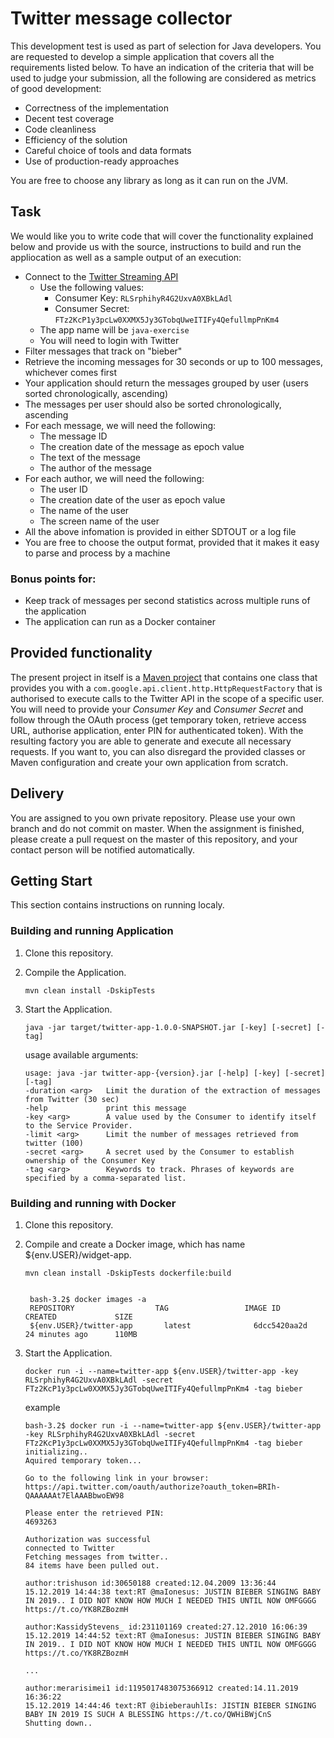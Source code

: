 
# Twitter message collector #

This development test is used as part of selection for Java developers. You are requested to develop a simple application that covers all the requirements listed below. To have an indication of the criteria that will be used to judge your submission, all the following are considered as metrics of good development:

+ Correctness of the implementation
+ Decent test coverage
+ Code cleanliness
+ Efficiency of the solution
+ Careful choice of tools and data formats
+ Use of production-ready approaches

You are free to choose any library as long as it can run on the JVM.

## Task ##

We would like you to write code that will cover the functionality explained below and provide us with the source, instructions to build and run the appliocation  as well as a sample output of an execution:

+ Connect to the [Twitter Streaming API](https://dev.twitter.com/streaming/overview)
    * Use the following values:
        + Consumer Key: `RLSrphihyR4G2UxvA0XBkLAdl`
        + Consumer Secret: `FTz2KcP1y3pcLw0XXMX5Jy3GTobqUweITIFy4QefullmpPnKm4`
    * The app name will be `java-exercise`
    * You will need to login with Twitter
+ Filter messages that track on "bieber"
+ Retrieve the incoming messages for 30 seconds or up to 100 messages, whichever comes first
+ Your application should return the messages grouped by user (users sorted chronologically, ascending)
+ The messages per user should also be sorted chronologically, ascending
+ For each message, we will need the following:
    * The message ID
    * The creation date of the message as epoch value
    * The text of the message
    * The author of the message
+ For each author, we will need the following:
    * The user ID
    * The creation date of the user as epoch value
    * The name of the user
    * The screen name of the user
+ All the above infomation is provided in either SDTOUT or a log file
+ You are free to choose the output format, provided that it makes it easy to parse and process by a machine

### __Bonus points for:__ ###

+ Keep track of messages per second statistics across multiple runs of the application
+ The application can run as a Docker container

## Provided functionality ##

The present project in itself is a [Maven project](http://maven.apache.org/) that contains one class that provides you with a `com.google.api.client.http.HttpRequestFactory` that is authorised to execute calls to the Twitter API in the scope of a specific user.
You will need to provide your _Consumer Key_ and _Consumer Secret_ and follow through the OAuth process (get temporary token, retrieve access URL, authorise application, enter PIN for authenticated token).
With the resulting factory you are able to generate and execute all necessary requests.
If you want to, you can also disregard the provided classes or Maven configuration and create your own application from scratch.

## Delivery ##

You are assigned to you own private repository. Please use your own branch and do not commit on master.
When the assignment is finished, please create a pull request on the master of this repository, and your contact person will be notified automatically. 

## Getting Start

This section contains instructions on running localy.

### Building and running Application
1. Clone this repository.
1. Compile the Application.

    `mvn clean install -DskipTests`
    
1. Start the Application.

    `java -jar target/twitter-app-1.0.0-SNAPSHOT.jar [-key] [-secret] [-tag]`
  
    usage available arguments:
      ```  
    usage: java -jar twitter-app-{version}.jar [-help] [-key] [-secret] [-tag]
     -duration <arg>   Limit the duration of the extraction of messages from Twitter (30 sec)
     -help             print this message
     -key <arg>        A value used by the Consumer to identify itself to the Service Provider.
     -limit <arg>      Limit the number of messages retrieved from twitter (100)
     -secret <arg>     A secret used by the Consumer to establish ownership of the Consumer Key
     -tag <arg>        Keywords to track. Phrases of keywords are specified by a comma-separated list.
    ```
### Building and running with Docker
1. Clone this repository.
1. Compile and create a Docker image, which has name ${env.USER}/widget-app.
 
    `mvn clean install -DskipTests dockerfile:build`
   
   ```
  
    bash-3.2$ docker images -a
    REPOSITORY                  TAG                 IMAGE ID            CREATED             SIZE
    ${env.USER}/twitter-app       latest              6dcc5420aa2d        24 minutes ago      110MB   
   ```
1. Start the Application.

    `docker run -i --name=twitter-app ${env.USER}/twitter-app -key RLSrphihyR4G2UxvA0XBkLAdl -secret FTz2KcP1y3pcLw0XXMX5Jy3GTobqUweITIFy4QefullmpPnKm4 -tag bieber`

   example 
    ```
   bash-3.2$ docker run -i --name=twitter-app ${env.USER}/twitter-app -key RLSrphihyR4G2UxvA0XBkLAdl -secret FTz2KcP1y3pcLw0XXMX5Jy3GTobqUweITIFy4QefullmpPnKm4 -tag bieber
   initializing..
   Aquired temporary token...
   
   Go to the following link in your browser:
   https://api.twitter.com/oauth/authorize?oauth_token=BRIh-QAAAAAAt7ElAAABbwoEW98
   
   Please enter the retrieved PIN:
   4693263
   
   Authorization was successful
   connected to Twitter
   Fetching messages from twitter..
   84 items have been pulled out.
   
    author:trishuson id:30650188 created:12.04.2009 13:36:44
   	15.12.2019 14:44:38 text:RT @maIonesus: JUSTIN BIEBER SINGING BABY IN 2019.. I DID NOT KNOW HOW MUCH I NEEDED THIS UNTIL NOW OMFGGGG https://t.co/YK8RZBozmH
   
    author:KassidyStevens_ id:231101169 created:27.12.2010 16:06:39
   	15.12.2019 14:44:52 text:RT @maIonesus: JUSTIN BIEBER SINGING BABY IN 2019.. I DID NOT KNOW HOW MUCH I NEEDED THIS UNTIL NOW OMFGGGG https://t.co/YK8RZBozmH
   
   ...
   
    author:merarisimei1 id:1195017483075366912 created:14.11.2019 16:36:22
   	15.12.2019 14:44:46 text:RT @ibieberauhlIs: JISTIN BIEBER SINGING BABY IN 2019 IS SUCH A BLESSING https://t.co/QWHiBWjCnS
   Shutting down..
   ```
